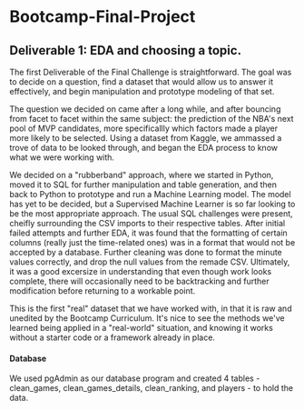 # Bootcamp-Final-Project


## Deliverable 1: EDA and choosing a topic.

The first Deliverable of the Final Challenge is straightforward. The goal was to decide on a question, find a dataset that would allow us to answer it effectively, and begin manipulation and prototype modeling of that set. 

The question we decided on came after a long while, and after bouncing from facet to facet within the same subject: the prediction of the NBA's next pool of MVP candidates, more specificallly which factors made a player more likely to be selected. Using a dataset from Kaggle, we ammassed a trove of data to be looked through, and began the EDA process to know what we were working with.

We decided on a "rubberband" approach, where we started in Python, moved it to SQL for further manipulation and table generation, and then back to Python to prototype and run a Machine Learning model. The model has yet to be decided, but a Supervised Machine Learner is so far looking to be the most appropriate approach. The usual SQL challenges were present, cheifly surrounding the CSV imports to their respective tables. After initial failed attempts and further EDA, it was found that the formatting of certain columns (really just the time-related ones) was in a format that would not be accepted by a database. Further cleaning was done to format the minute values correctly, and drop the null values from the remade CSV. Ultimately, it was a good excersize in understanding that even though work looks complete, there will occasionally need to be backtracking and further modification before returning to a workable point. 

This is the first "real" dataset that we have worked with, in that it is raw and unedited by the Bootcamp Curriculum. It's nice to see the methods we've learned being applied in a "real-world" situation, and knowing it works without a starter code or a framework already in place.

#### Database
We used pgAdmin as our database program and created 4 tables - clean_games, clean_games_details, clean_ranking, and players - to hold the data.  
